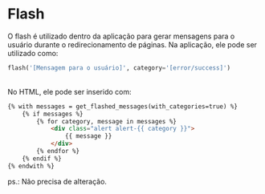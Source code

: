 # Flash
O flash é utilizado dentro da aplicação para gerar mensagens para o usuário durante o redirecionamento de páginas. 
Na aplicação, ele pode ser utilizado como: 
```python
flash('[Mensagem para o usuário]', category='[error/success]')
```
\
No HTML, ele pode ser inserido com:

```html
{% with messages = get_flashed_messages(with_categories=true) %}
    {% if messages %}
        {% for category, message in messages %}
            <div class="alert alert-{{ category }}">
                {{ message }}
            </div>
        {% endfor %}
    {% endif %}
{% endwith %}
```
ps.: Não precisa de alteração.
